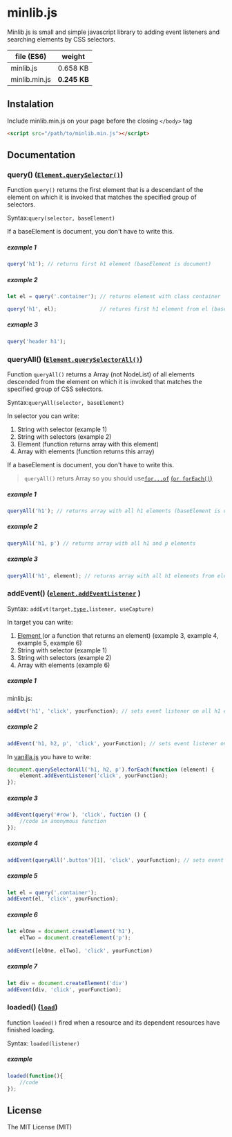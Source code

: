 # minlib.js

Minlib.js is small and simple javascript library to adding event listeners and searching elements by CSS selectors.

file (ES6)    | weight
--------------|-------------
minlib.js     | 0.658 KB
minlib.min.js | **0.245 KB**

## Instalation

Include minlib.min.js on your page before the closing `</body>` tag
```html
<script src="/path/to/minlib.min.js"></script>
```

## Documentation

### query() ([`Element.querySelector()`](https://developer.mozilla.org/en-US/docs/Web/API/Element/querySelector "Element.querySelector() - MDN")) 

Function `query()` returns the first element that is a descendant of the element on which it is invoked that matches the specified group of selectors.

Syntax:`query(selector, baseElement)` 

If a baseElement is document, you don't have to write this.

##### example 1

```javascript
query('h1'); // returns first h1 element (baseElement is document)
```

##### example 2
```javascript
let el = query('.container'); // returns element with class container

query('h1', el);              // returns first h1 element from el (baseElement is el)
```

##### exmaple 3

```javascript
query('header h1');
```

### queryAll() ([`Element.querySelectorAll()`](https://developer.mozilla.org/en-US/docs/Web/API/Element/querySelectorAll "Element.querySelectorAll - MDN"))

Function `queryAll()` returns a Array (not NodeList) of all elements descended from the element on which it is invoked that matches the specified group of CSS selectors. 


Syntax:`queryAll(selector, baseElement)`

In selector you can write:

1. String with selector (example 1)
2. String with selectors (example 2)
3. Element (function returns array with this element)
4. Array with elements (function returns this array)

If a baseElement is document, you don't have to write this.

>`queryAll()` returs Array so you should use[`for...of`](https://developer.mozilla.org/en-US/docs/Web/JavaScript/Reference/Statements/for...of "for...of - MDN") [(`or forEach()`)](https://developer.mozilla.org/en-US/docs/Web/JavaScript/Reference/Global_Objects/Array/forEach "Array.prototype.forEach() - MDN")

##### example 1

```javascript
queryAll('h1'); // returns array with all h1 elements (baseElement is document)
```

##### example 2

```javascript
queryAll('h1, p') // returns array with all h1 and p elements 
```

##### example 3

```javascript
queryAll('h1', element); // returns array with all h1 elements from element (baseElement is element)
```

### addEvent() ([`element.addEventListener`](https://developer.mozilla.org/en-US/docs/Web/API/EventTarget/addEventListener "element.addEventListener - MDN") )
 
 Syntax: `addEvt(target,`[`type,`](https://developer.mozilla.org/en-US/docs/Web/Events "Event reference - MDN")`listener, useCapture)`
 
 In target you can write: 
1. [Element ](https://developer.mozilla.org/en-US/docs/Web/API/element "Element - MDN") (or a function that returns an element) (example 3, example 4, example 5, example 6)
1. String with selector (example 1)
2. String with selectors (example 2)
3. Array with elements (example 6)

##### example 1
 
minlib.js:
```javascript
addEvt('h1', 'click', yourFunction); // sets event listener on all h1 element
```

##### example 2

```javascript
addEvent('h1, h2, p', 'click', yourFunction); // sets event listener on all h1 h2 and p element 
```
In [vanilla.js](http://vanilla-js.com/) you have to write:
```javascript
document.querySelectorAll('h1, h2, p').forEach(function (element) {
    element.addEventListener('click', yourFunction);
});
```

##### example 3
```javascript
addEvent(query('#row'), 'click', fuction () {
    //code in anonymous function 
});
```

##### example 4

```javascript
addEvent(queryAll('.button')[1], 'click', yourFunction); // sets event listener on second element with button class
```

##### example 5

```javascript
let el = query('.container');
addEvent(el, 'click', yourFunction);
```

##### example 6

```javascript
let elOne = document.createElement('h1'),
    elTwo = document.createElement('p');
    
addEvent([elOne, elTwo], 'click', yourFunction)
```

##### example 7  

```javascript
let div = document.createElement('div')
addEvent(div, 'click', yourFunction);
```

### loaded() ([`load`](https://developer.mozilla.org/en-US/docs/Web/Events/load "load - MDN"))

function `loaded()` fired when a resource and its dependent resources have finished loading.

Syntax: `loaded(listener)`

##### example

```javascript
loaded(function(){
    //code
});
```

## License

The MIT License (MIT)